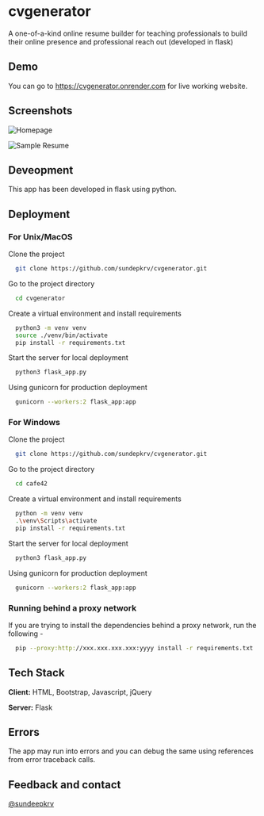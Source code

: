 # cvgenerator
A one-of-a-kind online resume builder for teaching professionals to build their online presence and professional reach out (developed in flask)

## Demo

You can go to https://cvgenerator.onrender.com for live working website.

## Screenshots

![Homepage](https://raw.githubusercontent.com/sundeepkrv/cvgenerator/main/screenshots/homepage.png)

![Sample Resume](https://raw.githubusercontent.com/sundeepkrv/cvgenerator/main/screenshots/samplresume.png)

## Deveopment

This app has been developed in flask using python.

## Deployment

### For Unix/MacOS

Clone the project

```bash
  git clone https://github.com/sundepkrv/cvgenerator.git
```

Go to the project directory

```bash
  cd cvgenerator
```

Create a virtual environment and install requirements

```bash
  python3 -m venv venv
  source ./venv/bin/activate
  pip install -r requirements.txt
```

Start the server for local deployment

```bash
  python3 flask_app.py
```

Using gunicorn for production deployment

```bash
  gunicorn --workers:2 flask_app:app
```

### For Windows

Clone the project

```bash
  git clone https://github.com/sundepkrv/cvgenerator.git
```

Go to the project directory

```bash
  cd cafe42
```

Create a virtual environment and install requirements

```bash
  python -m venv venv
  .\venv\Scripts\activate
  pip install -r requirements.txt
```

Start the server for local deployment

```bash
  python3 flask_app.py
```

Using gunicorn for production deployment

```bash
  gunicorn --workers:2 flask_app:app
```

### Running behind a proxy network
If you are trying to install the dependencies behind a proxy network, run the following - 

```bash
  pip --proxy:http://xxx.xxx.xxx.xxx:yyyy install -r requirements.txt
```
## Tech Stack

**Client:** HTML, Bootstrap, Javascript, jQuery

**Server:** Flask

## Errors

The app may run into errors and you can debug the same using references from error traceback calls.

## Feedback and contact

[@sundeepkrv](https://github.com/sundeepkrv)
